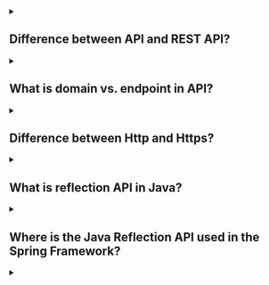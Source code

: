 <details><summary>

## Difference between API and REST API?
</summary>
An API (Application Programming Interface) is a set of rules that define how applications or devices can connect to and communicate with each other. A REST API is a specific type of API that adheres to the constraints of the REST architectural style. REST stands for Representational State Transfer. REST is a style of web architecture that governs the behavior of clients and servers. REST APIs use HTTP requests to interact with data. Traditional APIs can use a variety of protocols.
REST APIs are also known as RESTful APIs. When a client requests a resource using a REST API, the server transfers back the current state of the resource in a standardized representation.
</details>
<details><summary>

## What is domain vs. endpoint in API?
</summary>
A domain is a library of common components, such as parameters, responses, and data models, that are used across multiple API definitions. An endpoint is a component of an API. It's a specific location within an API that accepts requests and sends back responses.
Endpoints are the locations of the resources, and the API uses endpoint URLs to retrieve the requested resources. For example, assuming the base URL of https://api.example.com/v1, the /users endpoint refers to https://api.example.com/v1/users.
APIs work by sending requests for information from a web application or web server and receiving a response.
</details>
<details><summary>

## Difference between Http and Https?
</summary>

HTTP (Hypertext Transfer Protocol) is the primary protocol for transmitting information across the internet. HTTPS (Hypertext Transfer Protocol Secure) is a more secure version of HTTP. The main difference between the two is that HTTPS uses encryption to protect information as it is sent between clients and servers. HTTPS encrypts data entered into a user's device and data going from the website to the browser. This makes it difficult for anyone to intercept information like passwords or credit card numbers.

Here are some other differences between HTTP and HTTPS:
- HTTP sends data over port 80, while HTTPS uses port 443.
- HTTP operates at the application layer, while HTTPS operates at the transport layer.
- HTTP transfers data in plain text, while HTTPS transfers data in cipher text.
- HTTP is faster than HTTPS because HTTPS consumes computation power to encrypt the communication channel.

HTTPS requires an SSL certificate and a CA signature, while HTTP does not require SSL certificates.
</details>
<details><summary>

## What is reflection API in Java?
</summary>
The Java Reflection API is a set of classes and interfaces that allows Java code to examine or modify the runtime behavior of a class at run time. The java.lang.Class class provides many methods that can be used to get metadata, and examine and change the run time behavior of a class. The java.lang and java.lang.reflect packages provide classes for Java reflection.

The Reflection API is mainly used in:
- IDE (Integrated Development Environment) e.g., Eclipse, MyEclipse, NetBeans, etc.
- Debugger
- Test Tools etc.

Here are some examples of how the Reflection API can be used:
- To get information about the fields, methods, and constructors of a class.
- To create instances of classes at runtime.
- To invoke methods at runtime.
- To get and set the values of fields at runtime.
- To override the access control restrictions on classes and members.

The Reflection API is a powerful tool that can be used to do things that would not be possible without it. However, it is important to use it carefully, as it can also be used to do things that could have unintended consequences.
</details>
<details><summary>

## Where is the Java Reflection API used in the Spring Framework?
</summary>
The Java Reflection API is used in the Spring Framework in a number of places, including:
- To create Spring beans at runtime.
- To inject dependencies into Spring Beans.
- To resolve the type of a Spring bean at runtime.
- To invoke methods on Spring beans.
- To get and set the values of fields on Spring beans.
- To override the access control restrictions on Spring beans.


The use of the Java Reflection API in the Spring Framework allows for a greater degree of flexibility and extensibility than would be possible without it. For example, it allows Spring beans to be created at runtime, even if the classes for those beans are not known at compile time. This can be useful in situations where the Spring beans are dynamically generated or loaded from a database.


The use of the Java Reflection API in the Spring Framework also makes it possible to inject dependencies into Spring beans that are not known at compile time. This can be useful in situations where the dependencies are provided by a third-party library or are dynamically generated.


Overall, the use of the Java Reflection API in the Spring Framework makes it a more powerful and flexible framework than would be possible without it.
</details>
<details><summary>

## 
</summary>


</details>
